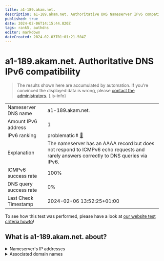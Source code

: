 ```yaml
---
title: a1-189.akam.net.
description: a1-189.akam.net. Authoritative DNS Nameserver IPv6 compatibility
published: true
date: 2024-02-06T14:15:44.820Z
tags: rank5, authdns
editor: markdown
dateCreated: 2024-02-03T01:01:21.504Z
---
```


# a1-189.akam.net. Authoritative DNS IPv6 compatibility

> The results shown here are accumulated by automation. If you're convinced the displayed data is wrong, please [contact the administrators](/howto/chat). 
{.is-info}




|   |   |
| - | - |
| Nameserver DNS name | a1-189.akam.net.
| Amount IPv6 address | 1
| IPv6 ranking | problematic :arrow_double_down: [🔗](/howto/ranking) |
| Explanation | The nameserver has an AAAA record but does not respond to ICMPv6 echo requests and rarely answers correctly to DNS queries via IPv6. |
| ICMPv6 success rate | 100%|
| DNS query success rate | 0% |
| Last Check Timestamp | 2024-02-06 13:52:25+01:00 |

To see how this test was performed, please have a look at [our website test criteria howto](/howto/testcriteria/authdns)!


## What is a1-189.akam.net. about?




<details>
<summary>Nameserver's IP addresses</summary>

2600:1401:2::bd

</details>



<details>
<summary>Associated domain names</summary>

www.wellsfargo.com

</details>
